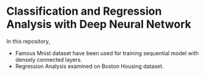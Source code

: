 # Classification and Regression Analysis with Deep Neural Network
In this repository, 

* Famous Mnist dataset have been used for training sequential model with densely connected layers.
* Regression Analysis examined on Boston Housing dataset.

